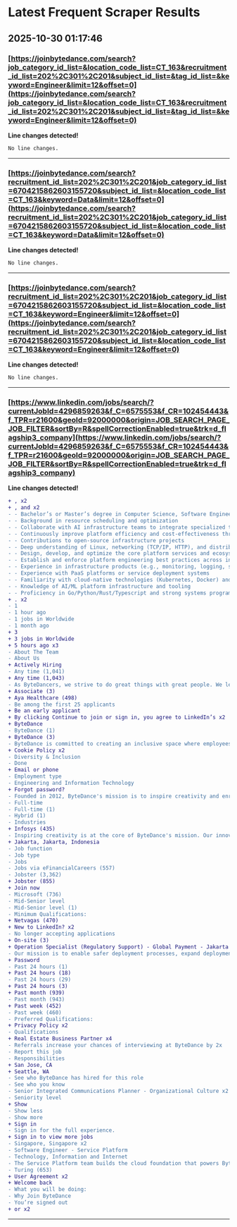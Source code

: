 # Latest Frequent Scraper Results

## 2025-10-30 01:17:46

### [https://joinbytedance.com/search?job_category_id_list=&location_code_list=CT_163&recruitment_id_list=202%2C301%2C201&subject_id_list=&tag_id_list=&keyword=Engineer&limit=12&offset=0](https://joinbytedance.com/search?job_category_id_list=&location_code_list=CT_163&recruitment_id_list=202%2C301%2C201&subject_id_list=&tag_id_list=&keyword=Engineer&limit=12&offset=0)

**Line changes detected!**

```diff
No line changes.
```

---
### [https://joinbytedance.com/search?recruitment_id_list=202%2C301%2C201&job_category_id_list=6704215862603155720&subject_id_list=&location_code_list=CT_163&keyword=Data&limit=12&offset=0](https://joinbytedance.com/search?recruitment_id_list=202%2C301%2C201&job_category_id_list=6704215862603155720&subject_id_list=&location_code_list=CT_163&keyword=Data&limit=12&offset=0)

**Line changes detected!**

```diff
No line changes.
```

---
### [https://joinbytedance.com/search?recruitment_id_list=202%2C301%2C201&job_category_id_list=6704215862603155720&subject_id_list=&location_code_list=CT_163&keyword=Engineer&limit=12&offset=0](https://joinbytedance.com/search?recruitment_id_list=202%2C301%2C201&job_category_id_list=6704215862603155720&subject_id_list=&location_code_list=CT_163&keyword=Engineer&limit=12&offset=0)

**Line changes detected!**

```diff
No line changes.
```

---
### [https://www.linkedin.com/jobs/search/?currentJobId=4296859263&f_C=6575553&f_CR=102454443&f_TPR=r21600&geoId=92000000&origin=JOB_SEARCH_PAGE_JOB_FILTER&sortBy=R&spellCorrectionEnabled=true&trk=d_flagship3_company](https://www.linkedin.com/jobs/search/?currentJobId=4296859263&f_C=6575553&f_CR=102454443&f_TPR=r21600&geoId=92000000&origin=JOB_SEARCH_PAGE_JOB_FILTER&sortBy=R&spellCorrectionEnabled=true&trk=d_flagship3_company)

**Line changes detected!**

```diff
+ , x2
+ , and x2
- - Bachelor’s or Master’s degree in Computer Science, Software Engineering, or a related field.
- - Background in resource scheduling and optimization
- - Collaborate with AI infrastructure teams to integrate specialized tooling and execution environments;
- - Continuously improve platform efficiency and cost-effectiveness through system optimization;
- - Contributions to open-source infrastructure projects
- - Deep understanding of Linux, networking (TCP/IP, HTTP), and distributed systems.
- - Design, develop, and optimize the core platform services and ecosystem components;
- - Establish and enforce platform engineering best practices across internal product lines;
- - Experience in infrastructure products (e.g., monitoring, logging, service mesh, storage).
- - Experience with PaaS platforms or service deployment systems
- - Familiarity with cloud-native technologies (Kubernetes, Docker) and large-scale system design.
- - Knowledge of AI/ML platform infrastructure and tooling
- - Proficiency in Go/Python/Rust/Typescript and strong systems programming skills.
+ . x2
- 1
- 1 hour ago
- 1 jobs in Worldwide
- 1 month ago
+ 3
+ 3 jobs in Worldwide
+ 5 hours ago x3
- About The Team
- About Us
+ Actively Hiring
- Any time (1,041)
+ Any time (1,043)
- As ByteDancers, we strive to do great things with great people. We lead with curiosity, humility, and a desire to make impact in a rapidly growing tech company. By constantly iterating and fostering an "Always Day 1" mindset, we achieve meaningful breakthroughs for ourselves, our Company, and our users. When we create and grow together, the possibilities are limitless. Join us.​
+ Associate (3)
+ Aya Healthcare (498)
- Be among the first 25 applicants
+ Be an early applicant
+ By clicking Continue to join or sign in, you agree to LinkedIn’s x2
+ ByteDance
- ByteDance (1)
+ ByteDance (3)
- ByteDance is committed to creating an inclusive space where employees are valued for their skills, experiences, and unique perspectives. Our platform connects people from across the globe and so does our workplace. At ByteDance, our mission is to inspire creativity and enrich life. To achieve that goal, we are committed to celebrating our diverse voices and to creating an environment that reflects the many communities we reach. We are passionate about this and hope you are too.​
+ Cookie Policy x2
- Diversity & Inclusion​
- Done
+ Email or phone
- Employment type
- Engineering and Information Technology
+ Forgot password?
- Founded in 2012, ByteDance's mission is to inspire creativity and enrich life. With a suite of more than a dozen products, including TikTok, Lemon8, CapCut and Pico as well as platforms specific to the China market, including Toutiao, Douyin, and Xigua, ByteDance has made it easier and more fun for people to connect with, consume, and create content.​
- Full-time
- Full-time (1)
- Hybrid (1)
- Industries
+ Infosys (435)
- Inspiring creativity is at the core of ByteDance's mission. Our innovative products are built to help people authentically express themselves, discover and connect – and our global, diverse teams make that possible. Together, we create value for our communities, inspire creativity and enrich life - a mission we work towards every day.​
+ Jakarta, Jakarta, Indonesia
- Job function
- Job type
- Jobs
- Jobs via eFinancialCareers (557)
- Jobster (3,362)
+ Jobster (855)
+ Join now
- Microsoft (736)
- Mid-Senior level
- Mid-Senior level (1)
- Minimum Qualifications:
+ Netvagas (470)
+ New to LinkedIn? x2
- No longer accepting applications
+ On-site (3)
+ Operation Specialist (Regulatory Support) - Global Payment - Jakarta x2
- Our mission is to enable safer deployment processes, expand deployment capabilities, and deliver robust control mechanisms to optimize business operations and reduce costs. As part of our drive for innovation, we are continuously expanding our PaaS offerings to support AI infrastructure development through next generation technologies with MCP and AI Sandbox.
+ Password
- Past 24 hours (1)
+ Past 24 hours (18)
- Past 24 hours (29)
+ Past 24 hours (3)
+ Past month (939)
- Past month (943)
+ Past week (452)
- Past week (460)
- Preferred Qualifications:
+ Privacy Policy x2
- Qualifications
+ Real Estate Business Partner x4
- Referrals increase your chances of interviewing at ByteDance by 2x
- Report this job
- Responsibilities
+ San Jose, CA
+ Seattle, WA
- See who ByteDance has hired for this role
- See who you know
- Senior Integrated Communications Planner - Organizational Culture x2
- Seniority level
+ Show
- Show less
- Show more
+ Sign in
- Sign in for the full experience.
+ Sign in to view more jobs
- Singapore, Singapore x2
- Software Engineer - Service Platform
- Technology, Information and Internet
- The Service Platform team builds the cloud foundation that powers ByteDance's global ecosystem, providing comprehensive infrastructure solutions including serverless computing and resource quota management for full-stack engineering teams across the organization.
- Turing (653)
+ User Agreement x2
+ Welcome back
- What you will be doing:
- Why Join ByteDance
- You’re signed out
+ or x2
```

---
